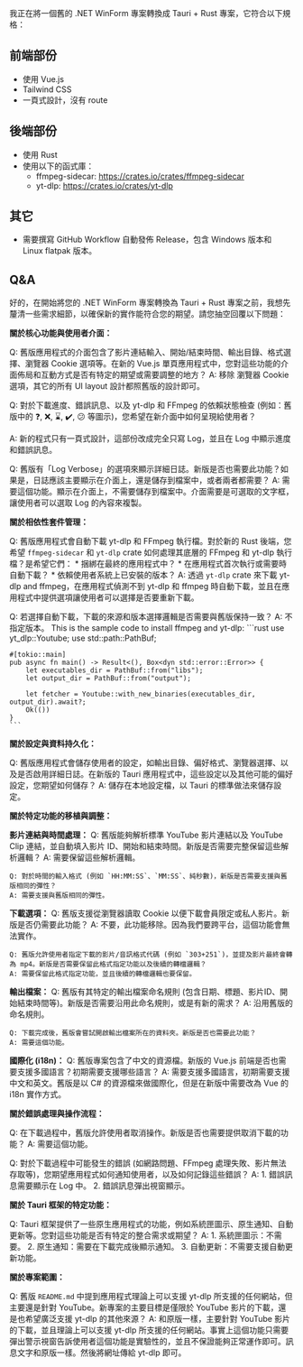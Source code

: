我正在將一個舊的 .NET WinForm 專案轉換成 Tauri + Rust 專案，它符合以下規格：

## 前端部份

- 使用 Vue.js
- Tailwind CSS
- 一頁式設計，沒有 route

## 後端部份

- 使用 Rust
- 使用以下的函式庫：
  - ffmpeg-sidecar: https://crates.io/crates/ffmpeg-sidecar
  - yt-dlp: https://crates.io/crates/yt-dlp

## 其它

- 需要撰寫 GitHub Workflow 自動發佈 Release，包含 Windows 版本和 Linux flatpak 版本。

## Q&A

好的，在開始將您的 .NET WinForm 專案轉換為 Tauri + Rust 專案之前，我想先釐清一些需求細節，以確保新的實作能符合您的期望。請您抽空回覆以下問題：

**關於核心功能與使用者介面：**

Q: 舊版應用程式的介面包含了影片連結輸入、開始/結束時間、輸出目錄、格式選擇、瀏覽器 Cookie 選項等。在新的 Vue.js 單頁應用程式中，您對這些功能的介面佈局和互動方式是否有特定的期望或需要調整的地方？
A: 移除 瀏覽器 Cookie 選項，其它的所有 UI layout 設計都照舊版的設計即可。

Q: 對於下載進度、錯誤訊息、以及 yt-dlp 和 FFmpeg 的依賴狀態檢查 (例如：舊版中的 ❓, ❌, ⌛, ✔️, 😕 等圖示)，您希望在新介面中如何呈現給使用者？

A: 新的程式只有一頁式設計，這部份改成完全只寫 Log，並且在 Log 中顯示進度和錯誤訊息。

Q: 舊版有「Log Verbose」的選項來顯示詳細日誌。新版是否也需要此功能？如果是，日誌應該主要顯示在介面上，還是儲存到檔案中，或者兩者都需要？
A: 需要這個功能。顯示在介面上，不需要儲存到檔案中。介面需要是可選取的文字框，讓使用者可以選取 Log 的內容來複製。

**關於相依性套件管理：**

Q: 舊版應用程式會自動下載 yt-dlp 和 FFmpeg 執行檔。對於新的 Rust 後端，您希望 `ffmpeg-sidecar` 和 `yt-dlp` crate 如何處理其底層的 FFmpeg 和 yt-dlp 執行檔？是希望它們：
    * 捆綁在最終的應用程式中？
    * 在應用程式首次執行或需要時自動下載？
    * 依賴使用者系統上已安裝的版本？
A: 透過 `yt-dlp` crate 來下載 yt-dlp and ffmpeg，在應用程式偵測不到 yt-dlp 和 ffmpeg 時自動下載，並且在應用程式中提供選項讓使用者可以選擇是否要重新下載。

Q: 若選擇自動下載，下載的來源和版本選擇邏輯是否需要與舊版保持一致？
A: 不指定版本。
    This is the sample code to install ffmpeg and yt-dlp:
    ```rust
    use yt_dlp::Youtube;
    use std::path::PathBuf;
    
    #[tokio::main]
    pub async fn main() -> Result<(), Box<dyn std::error::Error>> {
        let executables_dir = PathBuf::from("libs");
        let output_dir = PathBuf::from("output");
    
        let fetcher = Youtube::with_new_binaries(executables_dir, output_dir).await?;
        Ok(())
    }
    ```

**關於設定與資料持久化：**

Q: 舊版應用程式會儲存使用者的設定，如輸出目錄、偏好格式、瀏覽器選擇、以及是否啟用詳細日誌。在新版的 Tauri 應用程式中，這些設定以及其他可能的偏好設定，您期望如何儲存？
A: 儲存在本地設定檔，以 Tauri 的標準做法來儲存設定。

**關於特定功能的移植與調整：**

**影片連結與時間處理：**
    Q: 舊版能夠解析標準 YouTube 影片連結以及 YouTube Clip 連結，並自動填入影片 ID、開始和結束時間。新版是否需要完整保留這些解析邏輯？
    A: 需要保留這些解析邏輯。

    Q: 對於時間的輸入格式 (例如 `HH:MM:SS`、`MM:SS`、純秒數)，新版是否需要支援與舊版相同的彈性？
    A: 需要支援與舊版相同的彈性。

**下載選項：**
    Q: 舊版支援從瀏覽器讀取 Cookie 以便下載會員限定或私人影片。新版是否仍需要此功能？
    A: 不要，此功能移除。因為我們要跨平台，這個功能會無法實作。
  
    Q: 舊版允許使用者指定下載的影片/音訊格式代碼 (例如 `303+251`)，並提及影片最終會轉為 mp4。新版是否需要保留此格式指定功能以及後續的轉檔邏輯？
    A: 需要保留此格式指定功能，並且後續的轉檔邏輯也要保留。

**輸出檔案：**
    Q: 舊版有其特定的輸出檔案命名規則 (包含日期、標題、影片ID、開始結束時間等)。新版是否需要沿用此命名規則，或是有新的需求？
    A: 沿用舊版的命名規則。

    Q: 下載完成後，舊版會嘗試開啟輸出檔案所在的資料夾。新版是否也需要此功能？
    A: 需要這個功能。

**國際化 (i18n)：**
    Q: 舊版專案包含了中文的資源檔。新版的 Vue.js 前端是否也需要支援多國語言？初期需要支援哪些語言？
    A: 需要支援多國語言，初期需要支援中文和英文。舊版是以 C# 的資源檔來做國際化，但是在新版中需要改為 Vue 的 i18n 實作方式。

**關於錯誤處理與操作流程：**

Q: 在下載過程中，舊版允許使用者取消操作。新版是否也需要提供取消下載的功能？
A: 需要這個功能。

Q: 對於下載過程中可能發生的錯誤 (如網路問題、FFmpeg 處理失敗、影片無法存取等)，您期望應用程式如何通知使用者，以及如何記錄這些錯誤？
A: 
    1. 錯誤訊息需要顯示在 Log 中。
    2. 錯誤訊息彈出視窗顯示。

**關於 Tauri 框架的特定功能：**

Q: Tauri 框架提供了一些原生應用程式的功能，例如系統匣圖示、原生通知、自動更新等。您對這些功能是否有特定的整合需求或期望？
A: 
    1. 系統匣圖示：不需要。
    2. 原生通知：需要在下載完成後顯示通知。
    3. 自動更新：不需要支援自動更新功能。

**關於專案範圍：**

Q: 舊版 `README.md` 中提到應用程式理論上可以支援 yt-dlp 所支援的任何網站，但主要還是針對 YouTube。新專案的主要目標是僅限於 YouTube 影片的下載，還是也希望廣泛支援 yt-dlp 的其他來源？
A: 和原版一樣，主要針對 YouTube 影片的下載，並且理論上可以支援 yt-dlp 所支援的任何網站。事實上這個功能只需要彈出警示視窗告訴使用者這個功能是實驗性的，並且不保證能夠正常運作即可。訊息文字和原版一樣。然後將網址傳給 yt-dlp 即可。
